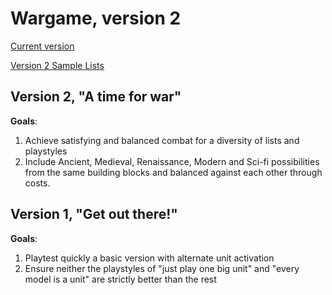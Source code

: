 # Wargame, version 2

[Current version](wargame.markdown)

[Version 2 Sample Lists](ListsV2/index.md)

## Version 2, "A time for war"

**Goals**:

1. Achieve satisfying and balanced combat for a diversity of lists and playstyles
2. Include Ancient, Medieval, Renaissance, Modern and Sci-fi possibilities from the same building blocks and balanced against each other through costs.

## Version 1, "Get out there!"

**Goals**:

1. Playtest quickly a basic version with alternate unit activation
2. Ensure neither the playstyles of "just play one big unit" and "every model is a unit" are strictly better than the rest
